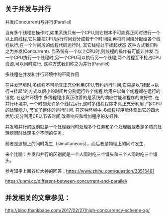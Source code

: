 ## 关于并发与并行
并发(Concurrent)与并行(Parallel)

当有多个线程在操作时,如果系统只有一个CPU,则它根本不可能真正同时进行一个以上的线程,它只能把CPU运行时间划分成若干个时间段,再将时间段分配给各个线程执行,在一个时间段的线程代码运行时,
其它线程处于挂起状态.这种方式我们称之为并发(Concurrent).
当系统有一个以上CPU时,则线程的操作有可能非并发.当一个CPU执行一个线程时,另一个CPU可以执行另一个线程,两个线程互不抢占CPU资源,可以同时进行,
这种方式我们称之为并行(Parallel)

多线程在并发和并行环境中的不同作用

在并发环境时,多线程不可能真正充分利用CPU,节约运行时间,它只是以”挂起->执行->挂起”的方式以很小的时间片分别运行各个线程,给用户以每个线程都在运行的错觉.
在这种环境中,多线程程序真正改善的是系统的响应性能和程序的友好性.
在并行环境中, 一个时刻允许多个线程运行,这时多线程程序才真正充分利用了多CPU的处理能力, 节省了整体的运行时间.
在这种环境中,多线程程序能体现出它的四大优势:充分利用CPU,节省时间,改善响应和增加程序的友好性.

并发和并行的区别就是一个处理器同时处理多个任务和多个处理器或者是多核的处理器同时处理多个不同的任务。

前者是逻辑上的同时发生（simultaneous），而后者是物理上的同时发生．

来个比喻：并发和并行的区别就是一个人同时吃三个馒头和三个人同时吃三个馒头。

参考知乎上面各位大神的回答：https://www.zhihu.com/question/33515481

https://unmi.cc/different-between-concurrent-and-parallel/

## 并发相关的文章参见：
http://blog.thankbabe.com/2017/02/27/high-concurrency-scheme-xp/
